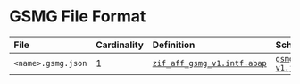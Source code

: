 # GSMG File Format

File | Cardinality | Definition | Schema | Example
:--- | :--- | :--- | :--- | :---
`<name>.gsmg.json` | 1 | [`zif_aff_gsmg_v1.intf.abap`](./type/zif_aff_gsmg_v1.intf.abap) | [`gsmg-v1.json`](./gsmg-v1.json) | | [z_aff_example_gsmg.gsmg.json](./examples/z_aff_example_gsmg.gsmg.json)
